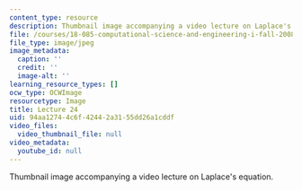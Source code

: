 ```yaml
---
content_type: resource
description: Thumbnail image accompanying a video lecture on Laplace's equation.
file: /courses/18-085-computational-science-and-engineering-i-fall-2008/94aa12744c6f42442a3155dd26a1cddf_24.jpg
file_type: image/jpeg
image_metadata:
  caption: ''
  credit: ''
  image-alt: ''
learning_resource_types: []
ocw_type: OCWImage
resourcetype: Image
title: Lecture 24
uid: 94aa1274-4c6f-4244-2a31-55dd26a1cddf
video_files:
  video_thumbnail_file: null
video_metadata:
  youtube_id: null
---
```

Thumbnail image accompanying a video lecture on Laplace's equation.

